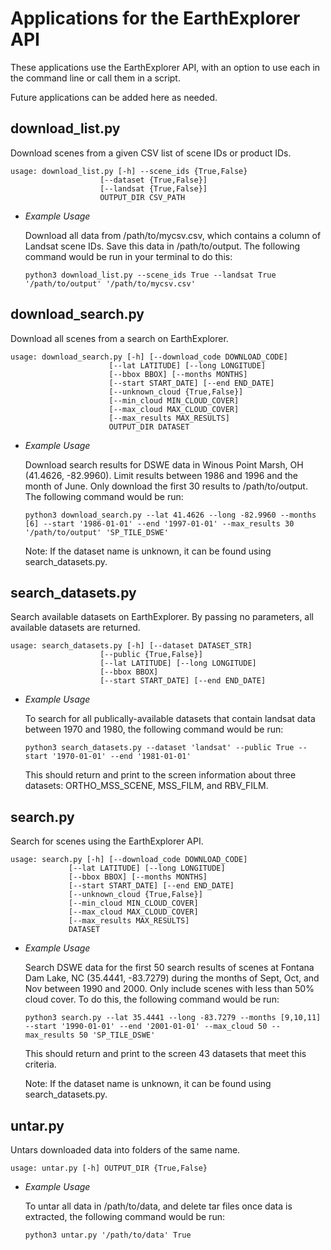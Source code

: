 # Applications for the EarthExplorer API

These applications use the EarthExplorer API, with an option to use each in the command line or call them in a script.

Future applications can be added here as needed.

## download\_list.py
Download scenes from a given CSV list of scene IDs or product IDs.
```   
usage: download_list.py [-h] --scene_ids {True,False} 
                    [--dataset {True,False}]
                    [--landsat {True,False}] 
                    OUTPUT_DIR CSV_PATH
```
- *Example Usage*

    Download all data from /path/to/mycsv.csv, which contains a column of Landsat scene IDs. Save this data in /path/to/output. The following command would be run in your terminal to do this:
    ``` 
    python3 download_list.py --scene_ids True --landsat True '/path/to/output' '/path/to/mycsv.csv'
    ```

## download\_search.py
Download all scenes from a search on EarthExplorer. 
```
usage: download_search.py [-h] [--download_code DOWNLOAD_CODE]
                      [--lat LATITUDE] [--long LONGITUDE]
                      [--bbox BBOX] [--months MONTHS]
                      [--start START_DATE] [--end END_DATE]
                      [--unknown_cloud {True,False}]
                      [--min_cloud MIN_CLOUD_COVER]
                      [--max_cloud MAX_CLOUD_COVER]
                      [--max_results MAX_RESULTS]
                      OUTPUT_DIR DATASET
```
- *Example Usage*

    Download search results for DSWE data in Winous Point Marsh, OH (41.4626, -82.9960). Limit results between 1986 and 1996 and the month of June. Only download the first 30 results to /path/to/output. The following command would be run:
    ```
    python3 download_search.py --lat 41.4626 --long -82.9960 --months [6] --start '1986-01-01' --end '1997-01-01' --max_results 30 '/path/to/output' 'SP_TILE_DSWE'
    ```
    Note: If the dataset name is unknown, it can be found using search\_datasets.py.

## search\_datasets.py
Search available datasets on EarthExplorer. By passing no parameters, all available datasets are returned.
```
usage: search_datasets.py [-h] [--dataset DATASET_STR]
                    [--public {True,False}]
                    [--lat LATITUDE] [--long LONGITUDE] 
                    [--bbox BBOX] 
                    [--start START_DATE] [--end END_DATE]
```
- *Example Usage*

    To search for all publically-available datasets that contain landsat data between 1970 and 1980, the following command would be run:
    ```
    python3 search_datasets.py --dataset 'landsat' --public True --start '1970-01-01' --end '1981-01-01'
    ```
    This should return and print to the screen information about three datasets: ORTHO_MSS_SCENE, MSS_FILM, and RBV_FILM.

## search.py
Search for scenes using the EarthExplorer API.
```
usage: search.py [-h] [--download_code DOWNLOAD_CODE]
             [--lat LATITUDE] [--long LONGITUDE]
             [--bbox BBOX] [--months MONTHS]
             [--start START_DATE] [--end END_DATE]
             [--unknown_cloud {True,False}]
             [--min_cloud MIN_CLOUD_COVER]
             [--max_cloud MAX_CLOUD_COVER]
             [--max_results MAX_RESULTS]
             DATASET
```
- *Example Usage*

    Search DSWE data for the first 50 search results of scenes at Fontana Dam Lake, NC (35.4441, -83.7279) during the months of Sept, Oct, and Nov between 1990 and 2000. Only include scenes with less than 50% cloud cover. To do this, the following command would be run:
    ```
    python3 search.py --lat 35.4441 --long -83.7279 --months [9,10,11] --start '1990-01-01' --end '2001-01-01' --max_cloud 50 --max_results 50 'SP_TILE_DSWE'
    ```
    This should return and print to the screen 43 datasets that meet this criteria.

    Note: If the dataset name is unknown, it can be found using search\_datasets.py.

## untar.py
Untars downloaded data into folders of the same name.
```
usage: untar.py [-h] OUTPUT_DIR {True,False}
```
- *Example Usage*

    To untar all data in /path/to/data, and delete tar files once data is extracted, the following command would be run:
    ```
    python3 untar.py '/path/to/data' True
    ```

